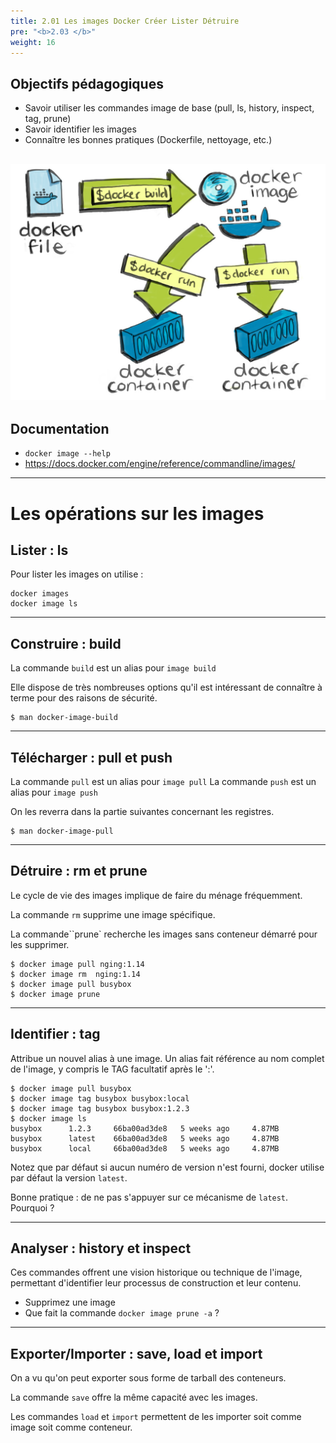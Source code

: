 ```yaml
---
title: 2.01 Les images Docker Créer Lister Détruire
pre: "<b>2.03 </b>"
weight: 16
---
```

## Objectifs pédagogiques
  - Savoir utiliser les commandes image de base (pull, ls, history, inspect, tag, prune)
  - Savoir identifier les images
  - Connaître les bonnes pratiques (Dockerfile, nettoyage, etc.)
  
![](../assets/images/docker-cycle.jpg)
---

## Documentation 

* `docker image --help`
* https://docs.docker.com/engine/reference/commandline/images/
  
---

# Les opérations sur les images 

## Lister : ls
Pour lister les images on utilise :

```shell
docker images
docker image ls
```
  
---

## Construire : build 

La commande `build` est un alias pour `image build`

Elle dispose de très nombreuses options qu'il est intéressant de connaître à terme pour des raisons de sécurité.

```shell
$ man docker-image-build
```  
---

## Télécharger : pull et push  

La commande `pull` est un alias pour `image pull`
La commande `push` est un alias pour `image push`

On les reverra dans la partie suivantes concernant les registres.

```shell
$ man docker-image-pull
```
  
---

## Détruire : rm et prune

Le cycle de vie des images implique de faire du ménage fréquemment. 

La commande `rm` supprime une image spécifique.

La commande``prune` recherche les images sans conteneur démarré pour les supprimer.
 
```shell
$ docker image pull nging:1.14
$ docker image rm  nging:1.14
$ docker image pull busybox
$ docker image prune
```  
---


## Identifier : tag

Attribue un nouvel alias à une image. 
Un alias fait référence au nom complet de l'image, y compris le TAG facultatif après le ':'.

```shell
$ docker image pull busybox
$ docker image tag busybox busybox:local
$ docker image tag busybox busybox:1.2.3
$ docker image ls 
busybox      1.2.3     66ba00ad3de8   5 weeks ago     4.87MB
busybox      latest    66ba00ad3de8   5 weeks ago     4.87MB
busybox      local     66ba00ad3de8   5 weeks ago     4.87MB
```    

Notez que par défaut si aucun numéro de version n'est fourni, docker utilise par défaut la version `latest`.

Bonne pratique : de ne pas s'appuyer sur ce mécanisme de `latest`. Pourquoi ?
  
---

## Analyser : history et  inspect

Ces commandes offrent une vision historique ou technique de l'image, permettant d'identifier leur processus de construction et leur contenu.

- Supprimez une image
- Que fait la commande `docker image prune -a` ?
  
---

## Exporter/Importer : save, load et import

On a vu qu'on peut exporter sous forme de tarball des conteneurs.

La commande `save` offre la même capacité avec les images.

Les commandes `load` et `import` permettent de les importer soit comme image soit comme conteneur.

